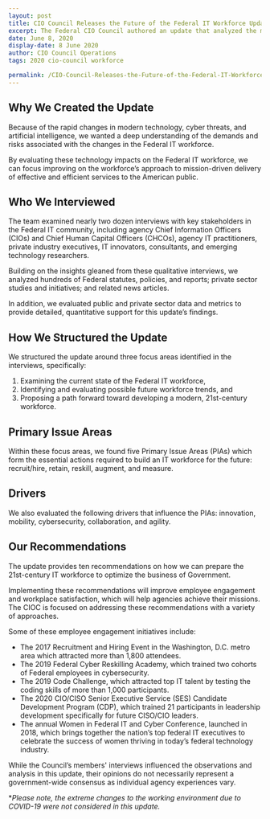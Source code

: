 ```yaml
---
layout: post
title: CIO Council Releases the Future of the Federal IT Workforce Update
excerpt: The Federal CIO Council authored an update that analyzed the major challenges affecting the Federal IT workforce. Check out the Future of the Federal IT Workforce Update. 
date: June 8, 2020
display-date: 8 June 2020
author: CIO Council Operations 
tags: 2020 cio-council workforce

permalink: /CIO-Council-Releases-the-Future-of-the-Federal-IT-Workforce-Update/
---
```



## Why We Created the Update ##
Because of the rapid changes in modern technology, cyber threats, and artificial intelligence, we wanted a deep understanding of the demands and risks associated with the changes in the Federal IT workforce. 

By evaluating these technology impacts on the Federal IT workforce, we can focus improving on the workforce’s approach to mission-driven delivery of effective and efficient services to the American public.

## Who We Interviewed ##
The team examined nearly two dozen interviews with key stakeholders in the Federal IT community, including agency Chief Information Officers (CIOs) and Chief Human Capital Officers (CHCOs), agency IT practitioners, private industry executives, IT innovators, consultants, and emerging technology researchers. 

Building on the insights gleaned from these qualitative interviews, we analyzed hundreds of Federal statutes, policies, and reports; private sector studies and initiatives; and related news articles. 

In addition, we evaluated public and private sector data and metrics to provide detailed, quantitative support for this update’s findings.

## How We Structured the Update ##
We structured the update around three focus areas identified in the interviews, specifically:
<ol>
<li>Examining the current state of the Federal IT workforce, </li>
<li>Identifying and evaluating possible future workforce trends, and </li>
<li>Proposing a path forward toward developing a modern, 21st-century workforce. </li>
</ol>

## Primary Issue Areas ##
Within these focus areas, we found five Primary Issue Areas (PIAs) which form the essential actions required to build an IT workforce for the future: recruit/hire, retain, reskill, augment, and measure. 

## Drivers ##
We also evaluated the following drivers that influence the PIAs: innovation, mobility, cybersecurity, collaboration, and agility. 

## Our Recommendations ##
The update provides ten recommendations on how we can prepare the 21st-century IT workforce to optimize the business of Government. 

Implementing these recommendations will improve employee engagement and workplace satisfaction, which will help agencies achieve their missions. The CIOC is focused on addressing these recommendations with a variety of approaches. 

Some of these employee engagement initiatives include:
<ul>
<li>The 2017 Recruitment and Hiring Event in the Washington, D.C. metro area which attracted more than 1,800 attendees.</li>
<li>The 2019 Federal Cyber Reskilling Academy, which trained two cohorts of Federal employees in cybersecurity. </li>
<li>The 2019 Code Challenge, which attracted top IT talent by testing the coding skills of more than 1,000 participants. </li>
<li>The 2020 CIO/CISO Senior Executive Service (SES) Candidate Development Program (CDP), which trained 21 participants in leadership development specifically for future CISO/CIO leaders. </li>
<li>The annual Women in Federal IT and Cyber Conference, launched in 2018, which brings together the nation’s top federal IT executives to celebrate the success of women thriving in today’s federal technology industry.</li>
</ul>
While the Council’s members' interviews influenced the observations and analysis in this update, their opinions do not necessarily represent a government-wide consensus as individual agency experiences vary. 

*<em>Please note, the extreme changes to the working environment due to COVID-19 were not considered in this update. </em>
